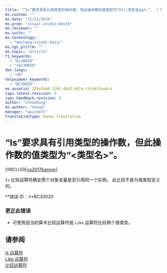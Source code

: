 ```yaml
---
title: "“Is”要求具有引用类型的操作数，但此操作数的值类型为“&lt;类型名&gt;”。 | Microsoft Docs"
ms.custom: ""
ms.date: "11/23/2016"
ms.prod: "visual-studio-dev14"
ms.reviewer: ""
ms.suite: ""
ms.technology: 
  - "devlang-visual-basic"
ms.tgt_pltfrm: ""
ms.topic: "article"
f1_keywords: 
  - "bc30020"
  - "vbc30020"
dev_langs: 
  - "VB"
helpviewer_keywords: 
  - "BC30020"
ms.assetid: 228afebd-1203-4bd3-8d7a-c5c56f3cedc4
caps.latest.revision: 9
caps.handback.revision: 9
author: "stevehoag"
ms.author: "shoag"
manager: "wpickett"
translationtype: Human Translation
---
```

# “Is”要求具有引用类型的操作数，但此操作数的值类型为“&lt;类型名&gt;”。
[!INCLUDE[vs2017banner](../../../csharp/includes/vs2017banner.md)]

`Is` 比较运算符确定两个对象变量是否引用同一个实例。  此比较不是为值类型定义的。  
  
 **错误 ID：**BC30020  
  
### 更正此错误  
  
-   可使用适当的算术比较运算符或 `Like` 运算符比较两个值类型。  
  
## 请参阅  
 [Is 运算符](../../../visual-basic/language-reference/operators/is-operator.md)   
 [Like 运算符](../../../visual-basic/language-reference/operators/like-operator.md)   
 [比较运算符](../../../visual-basic/language-reference/operators/comparison-operators.md)